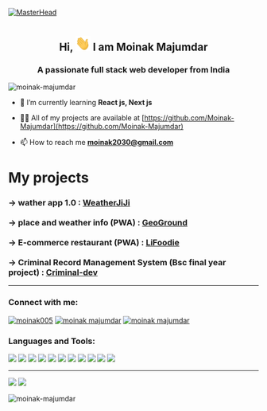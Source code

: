 [![MasterHead](https://media-exp1.licdn.com/dms/image/C5622AQEdqHl5xs1WJA/feedshare-shrink_2048_1536/0/1643093280193?e=2147483647&v=beta&t=Nl495XFTzM7YwSHZyVvf66mHk9e4uGLKirqE8W5AHxw)](https://rishavchanda.io)

# <h2 align="center">Hi, <img src="https://raw.githubusercontent.com/ABSphreak/ABSphreak/master/gifs/Hi.gif" height="30px" width="30px"> I am Moinak Majumdar </h2>
<h3 align="center">A passionate full stack web developer from India</h3>

<p align="left"> <img src="https://komarev.com/ghpvc/?username=moinak-majumdar&label=Profile%20views&color=0e75b6&style=flat" alt="moinak-majumdar" /> </p>

- 🌱 I’m currently learning **React js, Next js**

- 👨‍💻 All of my projects are available at [https://github.com/Moinak-Majumdar](https://github.com/Moinak-Majumdar)

- 📫 How to reach me **moinak2030@gmail.com**

<h1>My projects</h1>

<h3>-> wather app 1.0 : <a href='https://moinak-majumdar.github.io/React-weather/' target='_blank'>WeatherJiJi</a>
    <br><br>
    -> place and weather info (PWA) : <a href='https://moinak-geoground.netlify.app/' target='_blank'>GeoGround</a>
    <br><br>
    -> E-commerce restaurant (PWA) : <a href='https://lifoodie-dev.web.app/' target='_blank'>LiFoodie</a>
     <br><br>
    -> Criminal Record Management System (Bsc final year project) : <a href='https://criminal-dev.rf.gd/' target='_blank'>Criminal-dev</a>
</h3>
<hr/>
<h3 align="left">Connect with me:</h3>
<p align="left">
<a href="https://twitter.com/moinak005" target="blank"><img align="center" src="https://raw.githubusercontent.com/rahuldkjain/github-profile-readme-generator/master/src/images/icons/Social/twitter.svg" alt="moinak005" height="30" width="40" /></a>
<a href="https://www.linkedin.com/in/moinak-majumdar-b7a85b238/" target="blank"><img align="center" src="https://raw.githubusercontent.com/rahuldkjain/github-profile-readme-generator/master/src/images/icons/Social/linked-in-alt.svg" alt="moinak majumdar" height="30" width="40" /></a>
<a href="https://www.facebook.com/moinak.majumdar.9" target="blank"><img align="center" src="https://raw.githubusercontent.com/rahuldkjain/github-profile-readme-generator/master/src/images/icons/Social/facebook.svg" alt="moinak majumdar" height="30" width="40" /></a>
</p>

<h3 align="left">Languages and Tools:</h3>
<p>
    <img src='https://img.shields.io/badge/HTML5-E34F26?style=for-the-badge&logo=html5&logoColor=white'/>
    <img src='https://img.shields.io/badge/CSS-264de4?&style=for-the-badge&logo=css3&logoColor=white'/>
    <img src='https://img.shields.io/badge/MySQL-00758f?style=for-the-badge&logo=mysql&logoColor=white'/>
    <img src='https://img.shields.io/badge/Git-F05032?style=for-the-badge&logo=git&logoColor=white'/>
    <img src='https://img.shields.io/badge/javascript-F0DB4F?style=for-the-badge&logo=javascript&logoColor=white'/>
    <img src='https://img.shields.io/badge/react-61DBFB?style=for-the-badge&logo=react&logoColor=white'/>
    <img src='https://img.shields.io/badge/nextjs-00000F?style=for-the-badge&logo=nextjs&logoColor=white'/>
    <img src='https://img.shields.io/badge/tailwindcss-22d3ee?style=for-the-badge&logo=tailwindcss&logoColor=white'/>
    <img src='https://img.shields.io/badge/firebase-ffa611?style=for-the-badge&logo=firebase&logoColor=white'/>
    <img src='https://img.shields.io/badge/vite-ec28fa?style=for-the-badge&logo=vite&logoColor=white'/>
    <img src='https://img.shields.io/badge/nodejs-68A063?style=for-the-badge&logo=nodejs&logoColor=white'/>

</p>
<hr/>
<p>
    <img src="https://github-readme-stats.vercel.app/api?username=moinak-majumdar&show_icons=true&theme=light"/>
    <img src="https://github-readme-streak-stats.herokuapp.com?user=moinak-majumdar&hide_border=true&ring=3DA7FF&fire=3DA7FF&currStreakLabel=17B5C2"/>
</p>
<img align="left" src="https://github-readme-stats.vercel.app/api/top-langs?username=moinak-majumdar&show_icons=true&locale=en&layout=compact" alt="moinak-majumdar" />
<br/>



